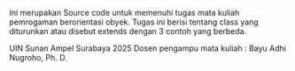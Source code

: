 Ini merupakan Source code untuk memenuhi tugas mata kuliah pemrogaman berorientasi obyek. Tugas ini berisi tentang class yang diturunkan atau disebut extends dengan 3 contoh yang berbeda.

UIN Sunan Ampel Surabaya 2025 Dosen pengampu mata kuliah : Bayu Adhi Nugroho, Ph. D.
